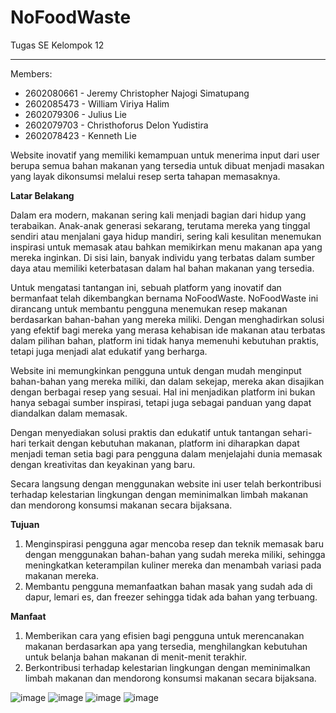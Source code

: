 # NoFoodWaste
Tugas SE Kelompok 12
****
Members:
+ 2602080661 - Jeremy Christopher Najogi Simatupang 
+ 2602085473 - William Viriya Halim
+ 2602079306 - Julius Lie
+ 2602079703 - Christhoforus Delon Yudistira
+ 2602078423 - Kenneth Lie

Website inovatif yang memiliki kemampuan untuk menerima input dari user berupa semua bahan makanan yang tersedia untuk dibuat menjadi masakan yang layak dikonsumsi melalui resep serta tahapan memasaknya.

**Latar Belakang**

Dalam era modern, makanan sering kali menjadi bagian dari hidup yang terabaikan. Anak-anak generasi sekarang, terutama mereka yang tinggal sendiri atau menjalani gaya hidup mandiri, sering kali kesulitan menemukan inspirasi untuk memasak atau bahkan memikirkan menu makanan apa yang mereka inginkan. Di sisi lain, banyak individu yang terbatas dalam sumber daya atau memiliki keterbatasan dalam hal bahan makanan yang tersedia.

Untuk mengatasi tantangan ini, sebuah platform yang inovatif dan bermanfaat telah dikembangkan bernama NoFoodWaste. NoFoodWaste ini dirancang untuk membantu pengguna menemukan resep makanan berdasarkan bahan-bahan yang mereka miliki. Dengan menghadirkan solusi yang efektif bagi mereka yang merasa kehabisan ide makanan atau terbatas dalam pilihan bahan, platform ini tidak hanya memenuhi kebutuhan praktis, tetapi juga menjadi alat edukatif yang berharga.

Website ini memungkinkan pengguna untuk dengan mudah menginput bahan-bahan yang mereka miliki, dan dalam sekejap, mereka akan disajikan dengan berbagai resep yang sesuai. Hal ini menjadikan platform ini bukan hanya sebagai sumber inspirasi, tetapi juga sebagai panduan yang dapat diandalkan dalam memasak.

Dengan menyediakan solusi praktis dan edukatif untuk tantangan sehari-hari terkait dengan kebutuhan makanan, platform ini diharapkan dapat menjadi teman setia bagi para pengguna dalam menjelajahi dunia memasak dengan kreativitas dan keyakinan yang baru.

Secara langsung dengan menggunakan website ini user telah berkontribusi terhadap kelestarian lingkungan dengan meminimalkan limbah makanan dan mendorong konsumsi makanan secara bijaksana.


**Tujuan**
1. Menginspirasi pengguna agar mencoba resep dan teknik memasak baru dengan menggunakan bahan-bahan yang sudah mereka miliki, sehingga meningkatkan keterampilan kuliner mereka dan menambah variasi pada makanan mereka.
2. Membantu pengguna memanfaatkan bahan masak yang sudah ada di dapur, lemari es, dan freezer sehingga tidak ada bahan yang terbuang.

**Manfaat**
1. Memberikan cara yang efisien bagi pengguna untuk merencanakan makanan berdasarkan apa yang tersedia, menghilangkan kebutuhan untuk belanja bahan makanan di menit-menit terakhir.
2. Berkontribusi terhadap kelestarian lingkungan dengan meminimalkan limbah makanan dan mendorong konsumsi makanan secara bijaksana.

![image](https://github.com/IzLitFam28/NoFoodWaste/assets/127728313/67c472ab-42f1-4fd3-a2da-8d3f9591d008)
![image](https://github.com/IzLitFam28/NoFoodWaste/assets/127728313/a2702c17-2dad-4847-be64-45d33bdf3eda)
![image](https://github.com/IzLitFam28/NoFoodWaste/assets/127728313/c05615a6-e217-4213-97e9-ab06173f3b20)
![image](https://github.com/IzLitFam28/NoFoodWaste/assets/127728313/080d8a4f-0dde-488e-80c1-d0e50428bd22)
